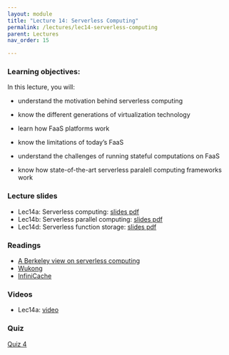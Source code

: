 ```yaml
---
layout: module
title: "Lecture 14: Serverless Computing"
permalink: /lectures/lec14-serverless-computing
parent: Lectures
nav_order: 15

---
```


### Learning objectives:
In this lecture, you will:

* understand the motivation behind serverless computing
* know the different generations of virtualization technology
* learn how FaaS platforms work
* know the limitations of today’s FaaS

* understand the challenges of running stateful computations on FaaS
* know how state-of-the-art serverless paralell computing frameworks work


### Lecture slides

* Lec14a: Serverless computing: [slides pdf](/cs4740-fall24/assets/docs/lec14a-serverless-computing.pdf)
* Lec14b: Serverless parallel computing: [slides pdf](/cs4740-fall24/assets/docs/lec14b-serverless-parallel-computing.pdf)
* Lec14d: Serverless function storage: [slides pdf](/cs4740-fall24/assets/docs/lec14b-serverless-function-storage.pdf)


### Readings

* [A Berkeley view on serverless computing](https://www2.eecs.berkeley.edu/Pubs/TechRpts/2019/EECS-2019-3.pdf)
* [Wukong](https://dl.acm.org/doi/10.1145/3419111.3421286)
* [InfiniCache](https://www.usenix.org/system/files/fast20-wang_ao.pdf)



### Videos

* Lec14a: [video](https://edstem.org/us/courses/65103/discussion/5661329)



### Quiz

<a href="https://forms.gle/DoY9RK4JeSR3SrtN6">Quiz 4</a>
